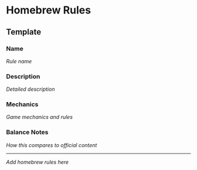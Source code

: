 # Homebrew Rules

## Template

### Name
*Rule name*

### Description
*Detailed description*

### Mechanics
*Game mechanics and rules*

### Balance Notes
*How this compares to official content*

---
*Add homebrew rules here*
